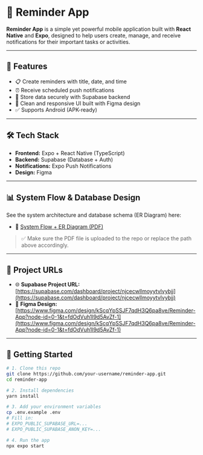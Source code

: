 # 🧠 Reminder App

**Reminder App** is a simple yet powerful mobile application built with **React Native** and **Expo**, designed to help users create, manage, and receive notifications for their important tasks or activities.

---

## 🚀 Features

- 📋 Create reminders with title, date, and time
- ⏰ Receive scheduled push notifications
- 🧠 Store data securely with Supabase backend
- 📱 Clean and responsive UI built with Figma design
- ✅ Supports Android (APK-ready)

---

## 🛠️ Tech Stack

- **Frontend:** Expo + React Native (TypeScript)
- **Backend:** Supabase (Database + Auth)
- **Notifications:** Expo Push Notifications
- **Design:** Figma

---

## 📊 System Flow & Database Design

See the system architecture and database schema (ER Diagram) here:

- 📄 [System Flow + ER Diagram (PDF)](./PATH_TO_YOUR_PDF_FILE.pdf)

> ✅ Make sure the PDF file is uploaded to the repo or replace the path above accordingly.

---

## 🔗 Project URLs

- 🌐 **Supabase Project URL:** [https://supabase.com/dashboard/project/njcecwllmoyytvlvybjj](https://supabase.com/dashboard/project/njcecwllmoyytvlvybjj)
- 🎨 **Figma Design:** [https://www.figma.com/design/kScqYpSSJF7qdH3Q6pa8ve/Reminder-App?node-id=0-1&t=fdOdVuh1I9d5AvZf-1](https://www.figma.com/design/kScqYpSSJF7qdH3Q6pa8ve/Reminder-App?node-id=0-1&t=fdOdVuh1I9d5AvZf-1)

---

## 🧪 Getting Started

```bash
# 1. Clone this repo
git clone https://github.com/your-username/reminder-app.git
cd reminder-app

# 2. Install dependencies
yarn install

# 3. Add your environment variables
cp .env.example .env
# Fill in:
# EXPO_PUBLIC_SUPABASE_URL=...
# EXPO_PUBLIC_SUPABASE_ANON_KEY=...

# 4. Run the app
npx expo start
